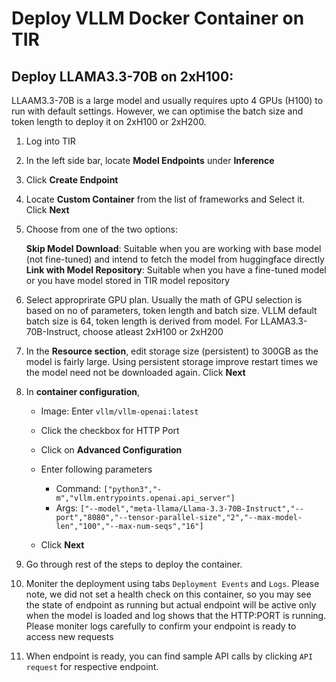 # Deploy VLLM Docker Container on TIR

## Deploy LLAMA3.3-70B on 2xH100:

LLAAM3.3-70B is a large model and usually requires upto 4 GPUs (H100) to run with default settings. However, we can optimise the batch size and token length to deploy it on 2xH100 or 2xH200. 

1. Log into TIR
2. In the left side bar, locate **Model Endpoints** under **Inference**
3. Click **Create Endpoint**
4. Locate **Custom Container** from the list of frameworks and Select it. Click **Next**
5. Choose from one of the two options:

    **Skip Model Download**: Suitable when you are working with base model (not fine-tuned) and intend to fetch the model from huggingface directly
    **Link with Model Repository**: Suitable when you have a fine-tuned model or you have model stored in TIR model repository

5. Select approprirate GPU plan. Usually the math of GPU selection is based on no of parameters, token length and batch size. VLLM default batch size is 64, token length is derived from model.  For LLAMA3.3-70B-Instruct, choose atleast 2xH100 or 2xH200
  
6. In the **Resource section**, edit storage size (persistent) to 300GB as the model is fairly large. Using persistent storage improve restart times we the model need not be downloaded again. Click **Next**

7. In **container configuration**, 
   * Image: Enter `vllm/vllm-openai:latest`
   * Click the checkbox for HTTP Port 
   * Click on **Advanced Configuration**
   * Enter following parameters
      * Command: `["python3","-m","vllm.entrypoints.openai.api_server"]`
      * Args: `["--model","meta-llama/Llama-3.3-70B-Instruct","--port","8080","--tensor-parallel-size","2","--max-model-len","100","--max-num-seqs","16"]`
   
   * Click **Next**
8. Go through rest of the steps to deploy the container. 
9. Moniter the deployment using tabs `Deployment Events` and `Logs`. Please note, we did not set a health check on this container, so you may see the state of endpoint as running but actual endpoint will be active only when the model is loaded and log shows that the HTTP:PORT is running.  Please moniter logs carefully to confirm your endpoint is ready to access new requests
9. When endpoint is ready, you can find sample API calls by clicking `API request` for respective endpoint. 
    
